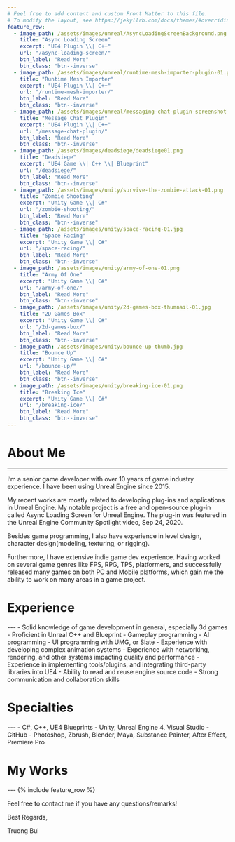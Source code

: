 ```yaml
---
# Feel free to add content and custom Front Matter to this file.
# To modify the layout, see https://jekyllrb.com/docs/themes/#overriding-theme-defaults
feature_row:  
  - image_path: /assets/images/unreal/AsyncLoadingScreenBackground.png
    title: "Async Loading Screen"    
    excerpt: "UE4 Plugin \\| C++"
    url: "/async-loading-screen/"
    btn_label: "Read More"
    btn_class: "btn--inverse"
  - image_path: /assets/images/unreal/runtime-mesh-importer-plugin-01.png    
    title: "Runtime Mesh Importer"
    excerpt: "UE4 Plugin \\| C++"
    url: "/runtime-mesh-importer/"
    btn_label: "Read More"
    btn_class: "btn--inverse"
  - image_path: /assets/images/unreal/messaging-chat-plugin-screenshot-final.png   
    title: "Message Chat Plugin"
    excerpt: "UE4 Plugin \\| C++"
    url: "/message-chat-plugin/"
    btn_label: "Read More"
    btn_class: "btn--inverse"
  - image_path: /assets/images/deadsiege/deadsiege01.png
    title: "Deadsiege"    
    excerpt: "UE4 Game \\| C++ \\| Blueprint"
    url: "/deadsiege/"
    btn_label: "Read More"
    btn_class: "btn--inverse"
  - image_path: /assets/images/unity/survive-the-zombie-attack-01.png 
    title: "Zombie Shooting"
    excerpt: "Unity Game \\| C#"
    url: "/zombie-shooting/"
    btn_label: "Read More"
    btn_class: "btn--inverse"
  - image_path: /assets/images/unity/space-racing-01.jpg
    title: "Space Racing"
    excerpt: "Unity Game \\| C#"
    url: "/space-racing/"
    btn_label: "Read More"
    btn_class: "btn--inverse"
  - image_path: /assets/images/unity/army-of-one-01.png
    title: "Army Of One"
    excerpt: "Unity Game \\| C#"
    url: "/army-of-one/"
    btn_label: "Read More"
    btn_class: "btn--inverse"
  - image_path: /assets/images/unity/2d-games-box-thumnail-01.jpg
    title: "2D Games Box"
    excerpt: "Unity Game \\| C#"
    url: "/2d-games-box/"
    btn_label: "Read More"
    btn_class: "btn--inverse"
  - image_path: /assets/images/unity/bounce-up-thumb.jpg
    title: "Bounce Up"
    excerpt: "Unity Game \\| C#"
    url: "/bounce-up/"
    btn_label: "Read More"
    btn_class: "btn--inverse"
  - image_path: /assets/images/unity/breaking-ice-01.png
    title: "Breaking Ice"
    excerpt: "Unity Game \\| C#"
    url: "/breaking-ice/"
    btn_label: "Read More"
    btn_class: "btn--inverse"
---
```


<h1> About Me </h1>

---

I’m a senior game developer with over 10 years of game industry experience. I have been using Unreal Engine since 2015. 

My recent works are mostly related to developing plug-ins and applications in Unreal Engine. My notable project is a free and open-source plug-in called Async Loading Screen for Unreal Engine. The plug-in was featured in the Unreal Engine Community Spotlight video, Sep 24, 2020.

Besides game programming, I also have experience in level design, character design(modeling, texturing, or rigging).

Furthermore, I have extensive indie game dev experience. Having worked on several game genres like FPS, RPG, TPS, platformers, and successfully released many games on both PC and Mobile platforms, which gain me the ability to work on many areas in a game project.

<h1> Experience </h1>
---
- Solid knowledge of game development in general, especially 3d games
- Proficient in Unreal C++ and Blueprint
- Gameplay programming
- AI programming
- UI programming with UMG, or Slate
- Experience with developing complex animation systems
- Experience with networking, rendering, and other systems impacting quality and performance    
- Experience in implementing tools/plugins, and integrating third-party libraries into UE4
- Ability to read and reuse engine source code	
- Strong communication and collaboration skills

<h1> Specialties </h1>
---
- C#, C++, UE4 Blueprints
- Unity, Unreal Engine 4, Visual Studio
- GitHub
- Photoshop, Zbrush, Blender, Maya, Substance Painter, After Effect, Premiere Pro

<h1> My Works </h1>
---
{% include feature_row %}

Feel free to contact me if you have any questions/remarks!

Best Regards,

Truong Bui